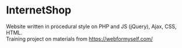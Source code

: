 # InternetShop
Website written in procedural style on PHP and JS (jQuery), Ajax, CSS, HTML.<br>
Training project on materials from https://webformyself.com/
